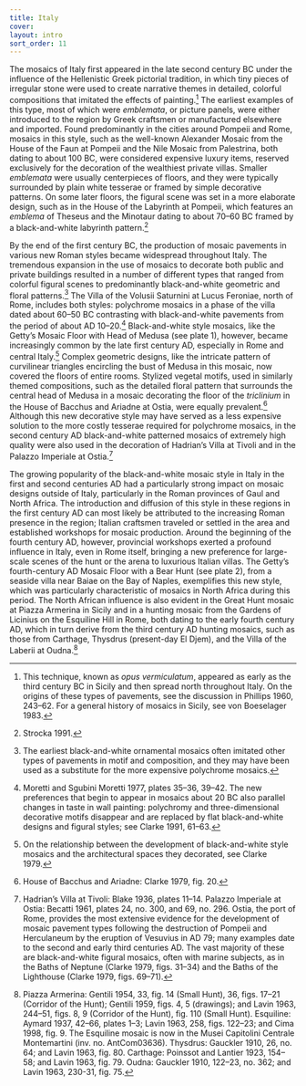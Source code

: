 ```yaml
---
title: Italy
cover:
layout: intro
sort_order: 11
---
```

The mosaics of Italy first appeared in the late second century BC under the influence of the Hellenistic Greek pictorial tradition, in which tiny pieces of irregular stone were used to create narrative themes in detailed, colorful compositions that imitated the effects of painting.[^1] The earliest examples of this type, most of which were <span class="popup definition" id="def_emblemata">*emblemata*</span>, or picture panels, were either introduced to the region by Greek craftsmen or manufactured elsewhere and imported. Found predominantly in the cities around <span class="popup location" id="loc_21352">Pompeii</span> and <span class="popup location" id="loc_1438">Rome</span>, mosaics in this style, such as the well-known <span class="popup pic" id="pic_52">Alexander Mosaic</span> from the House of the Faun at Pompeii and the <span class="popup pic" id="pic_53">Nile Mosaic</span> from <span class="popup location" id="loc_16776">Palestrina</span>, both dating to about 100 BC, were considered expensive luxury items, reserved exclusively for the decoration of the wealthiest private villas. Smaller *emblemata* were usually centerpieces of floors, and they were typically surrounded by plain white tesserae or framed by simple decorative patterns. On some later floors, the figural scene was set in a more elaborate design, such as in the House of the Labyrinth at Pompeii, which features an *emblema* of Theseus and the Minotaur dating to about 70–60 BC framed by a black-and-white labyrinth pattern.[^2]

By the end of the first century BC, the production of mosaic pavements in various new Roman styles became widespread throughout Italy. The tremendous expansion in the use of mosaics to decorate both public and private buildings resulted in a number of different types that ranged from colorful figural scenes to predominantly black-and-white geometric and floral patterns.[^3] The Villa of the Volusii Saturnini at <span class="popup location" id="loc_21339">Lucus Feroniae</span>, north of Rome, includes both styles: polychrome mosaics in a phase of the villa dated about 60–50 BC contrasting with black-and-white pavements from the period of about AD 10–20.[^4] Black-and-white style mosaics, like the Getty’s Mosaic Floor with Head of Medusa (see plate 1), however, became increasingly common by the late first century AD, especially in Rome and central Italy.[^5] Complex geometric designs, like the intricate pattern of curvilinear triangles encircling the bust of Medusa in this mosaic, now covered the floors of entire rooms. Stylized vegetal motifs, used in similarly themed compositions, such as the detailed floral pattern that surrounds the central head of Medusa in a mosaic decorating the floor of the <span class="popup definition" id="def_triclinium">*triclinium*</span> in the House of Bacchus and Ariadne at <span class="popup location" id="loc_15960">Ostia</span>, were equally prevalent.[^6] Although this new decorative style may have served as a less expensive solution to the more costly tesserae required for polychrome mosaics, in the second century AD black-and-white patterned mosaics of extremely high quality were also used in the decoration of <span class="popup pic" id="pic_54">Hadrian’s Villa</span> at Tivoli and in the <span class="popup pic" id="pic_55">Palazzo Imperiale</span> at Ostia.[^7]

The growing popularity of the black-and-white mosaic style in Italy in the first and second centuries AD had a particularly strong impact on mosaic designs outside of Italy, particularly in the Roman provinces of Gaul and North Africa. The introduction and diffusion of this style in these regions in the first century AD can most likely be attributed to the increasing Roman presence in the region; Italian craftsmen traveled or settled in the area and established workshops for mosaic production. Around the beginning of the fourth century AD, however, provincial workshops exerted a profound influence in Italy, even in Rome itself, bringing a new preference for large-scale scenes of the hunt or the arena to luxurious Italian villas. The Getty’s fourth-century AD Mosaic Floor with a Bear Hunt (see plate 2), from a seaside villa near Baiae on the Bay of Naples, exemplifies this new style, which was particularly characteristic of mosaics in North Africa during this period. The North African influence is also evident in the <span class="popup pic" id="pic_56">Great Hunt mosaic</span> at <span class="popup location" id="loc_21305">Piazza Armerina</span> in Sicily and in a hunting mosaic from the <span class="popup pic" id="pic_08">Gardens of Licinius</span> on the Esquiline Hill in Rome, both dating to the early fourth century AD, which in turn derive from the third century AD <span class="popup pic" id="pic_51">hunting mosaics</span>, such as those from <span class="popup location" id="loc_15897">Carthage</span>, <span class="popup location" id="loc_21592">Thysdrus</span> (present-day El Djem), and the Villa of the Laberii at <span class="popup location" id="loc_21602">Oudna</span>.[^8]

[^1]: This technique, known as <span class="popup definition" id="def_opus-vermiculatum">*opus vermiculatum*</span>, appeared as early as the third century BC in Sicily and then spread north throughout Italy. On the origins of these types of pavements, see the discussion in Phillips 1960, 243–62. For a general history of mosaics in Sicily, see von Boeselager 1983.

[^2]: Strocka 1991.

[^3]: The earliest black-and-white ornamental mosaics often imitated other types of pavements in motif and composition, and they may have been used as a substitute for the more expensive polychrome mosaics.

[^4]: Moretti and Sgubini Moretti 1977, plates 35–36, 39–42. The new preferences that begin to appear in mosaics about 20 BC also parallel changes in taste in wall painting: polychromy and three-dimensional decorative motifs disappear and are replaced by flat black-and-white designs and figural styles; see Clarke 1991, 61–63.

[^5]: On the relationship between the development of black-and-white style mosaics and the architectural spaces they decorated, see Clarke 1979.

[^6]: House of Bacchus and Ariadne: Clarke 1979, fig. 20.

[^7]: Hadrian’s Villa at Tivoli: Blake 1936, plates 11–14. Palazzo Imperiale at Ostia: Becatti 1961, plates 24, no. 300, and 69, no. 296. Ostia, the port of Rome, provides the most extensive evidence for the development of mosaic pavement types following the destruction of Pompeii and Herculaneum by the eruption of Vesuvius in AD 79; many examples date to the second and early third centuries AD. The vast majority of these are black-and-white figural mosaics, often with marine subjects, as in the Baths of Neptune (Clarke 1979, figs. 31–34) and the Baths of the Lighthouse (Clarke 1979, figs. 69–71).

[^8]: Piazza Armerina: Gentili 1954, 33, fig. 14 (Small Hunt), 36, figs. 17–21 (Corridor of the Hunt); Gentili 1959, figs. 4, 5 (drawings); and Lavin 1963, 244–51, figs. 8, 9 (Corridor of the Hunt), fig. 110 (Small Hunt). Esquiline: Aymard 1937, 42–66, plates 1–3; Lavin 1963, 258, figs. 122–23; and Cima 1998, fig. 9. The Esquiline mosaic is now in the Musei Capitolini Centrale Montemartini (inv. no. AntCom03636). Thysdrus: Gauckler 1910, 26, no. 64; and Lavin 1963, fig. 80. Carthage: Poinssot and Lantier 1923, 154–58; and Lavin 1963, fig. 79. Oudna: Gauckler 1910, 122–23, no. 362; and Lavin 1963, 230-31, fig. 75.
